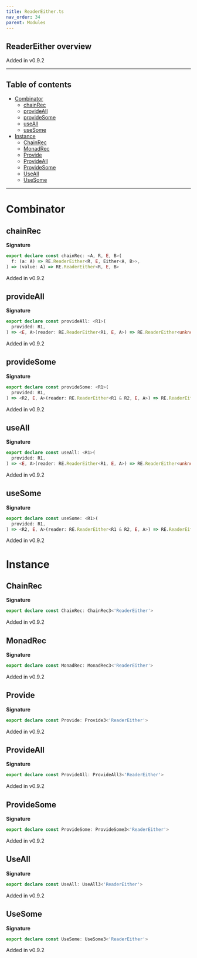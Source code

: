 ```yaml
---
title: ReaderEither.ts
nav_order: 34
parent: Modules
---
```


## ReaderEither overview

Added in v0.9.2

---

<h2 class="text-delta">Table of contents</h2>

- [Combinator](#combinator)
  - [chainRec](#chainrec)
  - [provideAll](#provideall)
  - [provideSome](#providesome)
  - [useAll](#useall)
  - [useSome](#usesome)
- [Instance](#instance)
  - [ChainRec](#chainrec)
  - [MonadRec](#monadrec)
  - [Provide](#provide)
  - [ProvideAll](#provideall)
  - [ProvideSome](#providesome)
  - [UseAll](#useall)
  - [UseSome](#usesome)

---

# Combinator

## chainRec

**Signature**

```ts
export declare const chainRec: <A, R, E, B>(
  f: (a: A) => RE.ReaderEither<R, E, Either<A, B>>,
) => (value: A) => RE.ReaderEither<R, E, B>
```

Added in v0.9.2

## provideAll

**Signature**

```ts
export declare const provideAll: <R1>(
  provided: R1,
) => <E, A>(reader: RE.ReaderEither<R1, E, A>) => RE.ReaderEither<unknown, E, A>
```

Added in v0.9.2

## provideSome

**Signature**

```ts
export declare const provideSome: <R1>(
  provided: R1,
) => <R2, E, A>(reader: RE.ReaderEither<R1 & R2, E, A>) => RE.ReaderEither<R2, E, A>
```

Added in v0.9.2

## useAll

**Signature**

```ts
export declare const useAll: <R1>(
  provided: R1,
) => <E, A>(reader: RE.ReaderEither<R1, E, A>) => RE.ReaderEither<unknown, E, A>
```

Added in v0.9.2

## useSome

**Signature**

```ts
export declare const useSome: <R1>(
  provided: R1,
) => <R2, E, A>(reader: RE.ReaderEither<R1 & R2, E, A>) => RE.ReaderEither<R2, E, A>
```

Added in v0.9.2

# Instance

## ChainRec

**Signature**

```ts
export declare const ChainRec: ChainRec3<'ReaderEither'>
```

Added in v0.9.2

## MonadRec

**Signature**

```ts
export declare const MonadRec: MonadRec3<'ReaderEither'>
```

Added in v0.9.2

## Provide

**Signature**

```ts
export declare const Provide: Provide3<'ReaderEither'>
```

Added in v0.9.2

## ProvideAll

**Signature**

```ts
export declare const ProvideAll: ProvideAll3<'ReaderEither'>
```

Added in v0.9.2

## ProvideSome

**Signature**

```ts
export declare const ProvideSome: ProvideSome3<'ReaderEither'>
```

Added in v0.9.2

## UseAll

**Signature**

```ts
export declare const UseAll: UseAll3<'ReaderEither'>
```

Added in v0.9.2

## UseSome

**Signature**

```ts
export declare const UseSome: UseSome3<'ReaderEither'>
```

Added in v0.9.2
